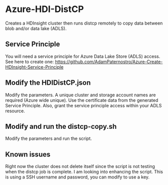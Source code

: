# Azure-HDI-DistCP
Creates a HDInsight cluster then runs distcp remotely to copy data between blob and/or data lake (ADLS).

## Service Principle
You will need a service principle for Azure Data Lake Store (ADLS) access.  See here to create one: https://github.com/AdamPaternostro/Azure-Create-HDInsight-Service-Principle

## Modify the HDIDistCP.json
Modify the parameters.  A unique cluster and storage account names are required (Azure wide unique).  Use the certificate data from the generated Service Principle.  Also, grant the service principle access within your ADLS resource.  

## Modify and run the distcp-copy.sh
Modify the parameters and run the script.

## Known issues
Right now the cluster does not delete itself since the script is not testing when the distcp job is complete.  I am looking into enhancing the script.
This is using a SSH username and password, you can modify to use a key. 
